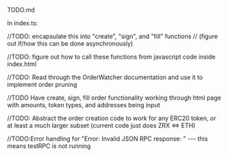 TODO.md


In index.ts:

//TODO: encapsulate this into "create", "sign", and "fill" functions
// (figure out if/how this can be done asynchronously)

//TODO: figure out how to call these functions from javascript code inside index.html

//TODO: Read through the OrderWatcher documentation and use it to implement order pruning

//TODO Have create, sign, fill order functionality working through html page with amounts, token types, and addresses being input

//TODO: Abstract the order creation code to work for any ERC20 token, or at least a much larger subset (current code just does ZRX <=> ETH)

//TODO:Error handling for "Error: Invalid JSON RPC response: " --- this means testRPC is not running
